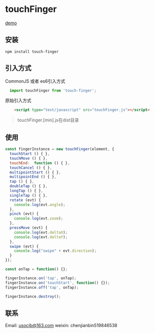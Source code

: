 # touchFinger

[demo](https://uso.gitee.io/touch-finger/)

## 安装
```
npm install touch-finger
```

## 引入方式

CommonJS 或者 es6引入方式
```js
  import touchFinger from 'touch-finger';
```

原始引入方式
```html
    <script type="text/javascript" src="touchFinger.js"></script>
```
> touchFinger.[min].js在dist目录

## 使用
```js
const fingerInstance = new touchFinger(element, {
  touchStart () { },
  touchMove () { },
  touchEnd:  function () { },
  touchCancel () { },
  multipointStart () { },
  multipointEnd () { },
  tap () { },
  doubleTap () { },
  longTap () { },
  singleTap () { },
  rotate (evt) {
    console.log(evt.angle);
  },
  pinch (evt) {
    console.log(evt.zoom);
  },
  pressMove (evt) {
    console.log(evt.deltaX);
    console.log(evt.deltaY);
  },
  swipe (evt) {
    console.log("swipe" + evt.direction);
  }
});

const onTap = function() {};

fingerInstance.on('tap', onTap);
fingerInstance.on('touchStart', function() {});
fingerInstance.off('tap', onTap);

fingerInstance.destroy();
```

## 联系

Email: usocjb@163.com
weixin: chenjianbin519846538